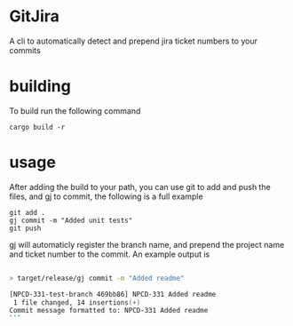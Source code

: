# GitJira
A cli to automatically detect and prepend jira ticket numbers to your commits
# building
To build run the following command
```
cargo build -r 
```

# usage
After adding the build to your path, you can use git to add and push the files, and gj to commit, the following is a full example
```
git add .
gj commit -m "Added unit tests"
git push
``` 
gj will automaticly register the branch name, and prepend the project name and ticket number to the commit. An example output is 
````zsh

> target/release/gj commit -m "Added readme"

[NPCD-331-test-branch 469bb86] NPCD-331 Added readme
 1 file changed, 14 insertions(+)
Commit message formatted to: NPCD-331 Added readme
```
